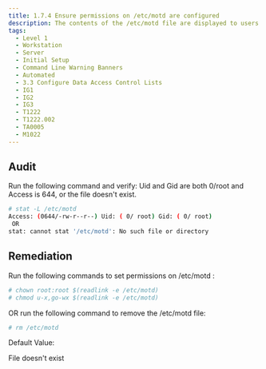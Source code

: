 ```yaml
---
title: 1.7.4 Ensure permissions on /etc/motd are configured
description: The contents of the /etc/motd file are displayed to users after login and function as a message of the day for authenticated users.
tags:
  - Level 1
  - Workstation
  - Server
  - Initial Setup
  - Command Line Warning Banners
  - Automated
  - 3.3 Configure Data Access Control Lists
  - IG1
  - IG2
  - IG3
  - T1222
  - T1222.002
  - TA0005
  - M1022
---
```


## Audit
Run the following command and verify: Uid and Gid are both 0/root and Access is 644, or the file doesn't exist.
```bash
# stat -L /etc/motd
Access: (0644/-rw-r--r--) Uid: ( 0/ root) Gid: ( 0/ root)
 OR
stat: cannot stat '/etc/motd': No such file or directory
```

## Remediation
Run the following commands to set permissions on /etc/motd :
```bash
# chown root:root $(readlink -e /etc/motd)
# chmod u-x,go-wx $(readlink -e /etc/motd)
```

OR run the following command to remove the /etc/motd file:
```bash
# rm /etc/motd
```

Default Value:

File doesn't exist
